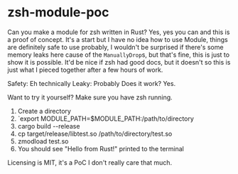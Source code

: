 # zsh-module-poc

Can you make a module for zsh written in Rust? Yes, yes you can and this is a
proof of concept. It's a start but I have no idea how to use Module, things
are definitely safe to use probably, I wouldn't be surprised if there's some
memory leaks here cause of the `ManuallyDrop`s, but that's fine, this is just to
show it is possible. It'd be nice if zsh had good docs, but it doesn't so this
is just what I pieced together after a few hours of work.

Safety: Eh technically
Leaky: Probably
Does it work? Yes.

Want to try it yourself? Make sure you have zsh running.

1. Create a directory
2. `export MODULE_PATH=$MODULE_PATH:/path/to/directory
3. cargo build --release
4. cp target/release/libtest.so /path/to/directory/test.so
5. zmodload test.so
6. You should see "Hello from Rust!" printed to the terminal

Licensing is MIT, it's a PoC I don't really care that much.
